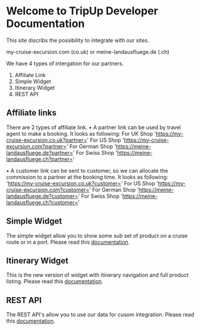 # Welcome to TripUp Developer Documentation

This site discribs the possibility to integrate with our sites.

my-cruise-excursion.com (co.uk) or meine-landausfluege.de (.ch)

We have 4 types of intergation for our partners.
1. Affiliate Link
2. Simple Widget
2. Itinerary Widget
3. REST API

## Affiliate links
There are 2 types of affiliate link.
• A partner link can be used by travel agent to make a booking. It looks as following:
For UK Shop
'https://my-cruise-excursion.co.uk?partner=<YourPartnerID>'
For US Shop
'https://my-cruise-excursion.com?partner=<YourPartnerID>'
For German Shop
'https://meine-landausfluege.de?partner=<YourPartnerID>'
For Swiss Shop
'https://meine-landausfluege.ch?partner=<YourPartnerID>'

• A customer link can be sent to customer, so we can allocate the commission to a
partner at the booking time. It looks as following:
'https://my-cruise-excursion.co.uk?customer=<YourPartnerID>'
For US Shop
'https://my-cruise-excursion.com?customer=<YourPartnerID>'
For German Shop
'https://meine-landausfluege.de?customer=<YourPartnerID>'
For Swiss Shop
'https://meine-landausfluege.ch?customer=<YourPartnerID>'

## Simple Widget
The simple widget allow you to show some sub set of product on a cruise route or in a port.
Please read this [documentation](https://tripup-company.github.io/widget.html).

## Itinerary Widget
This is the new version of widget with itinerary navigation and full product listing.
Please read this [documentation](https://tripup-company.github.io/itinerary.html).

## REST API
The REST API's allow you to use our data for cusom integration.
Please read this [documentation](https://tripup-company.github.io/api.html).
